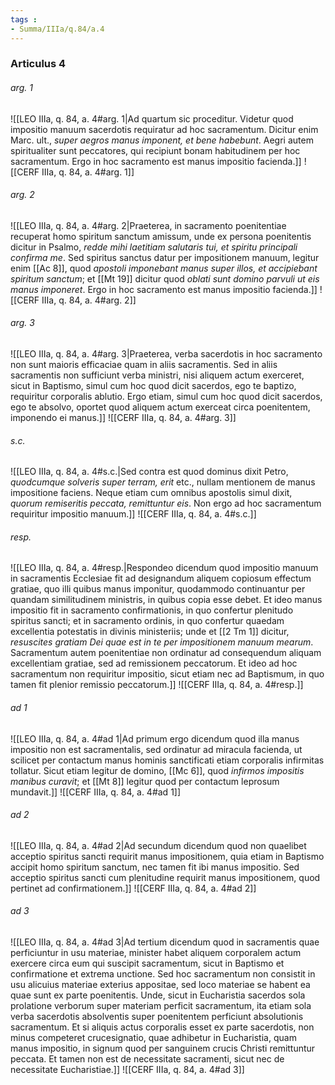 ```yaml
---
tags : 
- Summa/IIIa/q.84/a.4
---
```


### Articulus 4

###### arg. 1
![[LEO IIIa, q. 84, a. 4#arg. 1|Ad quartum sic proceditur. Videtur quod impositio manuum sacerdotis requiratur ad hoc sacramentum. Dicitur enim Marc. ult., *super aegros manus imponent, et bene habebunt*. Aegri autem spiritualiter sunt peccatores, qui recipiunt bonam habitudinem per hoc sacramentum. Ergo in hoc sacramento est manus impositio facienda.]]
![[CERF IIIa, q. 84, a. 4#arg. 1]]

###### arg. 2
![[LEO IIIa, q. 84, a. 4#arg. 2|Praeterea, in sacramento poenitentiae recuperat homo spiritum sanctum amissum, unde ex persona poenitentis dicitur in Psalmo, *redde mihi laetitiam salutaris tui, et spiritu principali confirma me*. Sed spiritus sanctus datur per impositionem manuum, legitur enim [[Ac 8]], quod *apostoli imponebant manus super illos, et accipiebant spiritum sanctum*; et [[Mt 19]] dicitur quod *oblati sunt domino parvuli ut eis manus imponeret*. Ergo in hoc sacramento est manus impositio facienda.]]
![[CERF IIIa, q. 84, a. 4#arg. 2]]

###### arg. 3
![[LEO IIIa, q. 84, a. 4#arg. 3|Praeterea, verba sacerdotis in hoc sacramento non sunt maioris efficaciae quam in aliis sacramentis. Sed in aliis sacramentis non sufficiunt verba ministri, nisi aliquem actum exerceret, sicut in Baptismo, simul cum hoc quod dicit sacerdos, ego te baptizo, requiritur corporalis ablutio. Ergo etiam, simul cum hoc quod dicit sacerdos, ego te absolvo, oportet quod aliquem actum exerceat circa poenitentem, imponendo ei manus.]]
![[CERF IIIa, q. 84, a. 4#arg. 3]]

###### s.c.
![[LEO IIIa, q. 84, a. 4#s.c.|Sed contra est quod dominus dixit Petro, *quodcumque solveris super terram, erit* etc., nullam mentionem de manus impositione faciens. Neque etiam cum omnibus apostolis simul dixit, *quorum remiseritis peccata, remittuntur eis*. Non ergo ad hoc sacramentum requiritur impositio manuum.]]
![[CERF IIIa, q. 84, a. 4#s.c.]]

###### resp.
![[LEO IIIa, q. 84, a. 4#resp.|Respondeo dicendum quod impositio manuum in sacramentis Ecclesiae fit ad designandum aliquem copiosum effectum gratiae, quo illi quibus manus imponitur, quodammodo continuantur per quandam similitudinem ministris, in quibus copia esse debet. Et ideo manus impositio fit in sacramento confirmationis, in quo confertur plenitudo spiritus sancti; et in sacramento ordinis, in quo confertur quaedam excellentia potestatis in divinis ministeriis; unde et [[2 Tm 1]] dicitur, *resuscites gratiam Dei quae est in te per impositionem manuum mearum*. Sacramentum autem poenitentiae non ordinatur ad consequendum aliquam excellentiam gratiae, sed ad remissionem peccatorum. Et ideo ad hoc sacramentum non requiritur impositio, sicut etiam nec ad Baptismum, in quo tamen fit plenior remissio peccatorum.]]
![[CERF IIIa, q. 84, a. 4#resp.]]

###### ad 1
![[LEO IIIa, q. 84, a. 4#ad 1|Ad primum ergo dicendum quod illa manus impositio non est sacramentalis, sed ordinatur ad miracula facienda, ut scilicet per contactum manus hominis sanctificati etiam corporalis infirmitas tollatur. Sicut etiam legitur de domino, [[Mc 6]], quod *infirmos impositis manibus curavit*; et [[Mt 8]] legitur quod per contactum leprosum mundavit.]]
![[CERF IIIa, q. 84, a. 4#ad 1]]

###### ad 2
![[LEO IIIa, q. 84, a. 4#ad 2|Ad secundum dicendum quod non quaelibet acceptio spiritus sancti requirit manus impositionem, quia etiam in Baptismo accipit homo spiritum sanctum, nec tamen fit ibi manus impositio. Sed acceptio spiritus sancti cum plenitudine requirit manus impositionem, quod pertinet ad confirmationem.]]
![[CERF IIIa, q. 84, a. 4#ad 2]]

###### ad 3
![[LEO IIIa, q. 84, a. 4#ad 3|Ad tertium dicendum quod in sacramentis quae perficiuntur in usu materiae, minister habet aliquem corporalem actum exercere circa eum qui suscipit sacramentum, sicut in Baptismo et confirmatione et extrema unctione. Sed hoc sacramentum non consistit in usu alicuius materiae exterius appositae, sed loco materiae se habent ea quae sunt ex parte poenitentis. Unde, sicut in Eucharistia sacerdos sola prolatione verborum super materiam perficit sacramentum, ita etiam sola verba sacerdotis absolventis super poenitentem perficiunt absolutionis sacramentum. Et si aliquis actus corporalis esset ex parte sacerdotis, non minus competeret crucesignatio, quae adhibetur in Eucharistia, quam manus impositio, in signum quod per sanguinem crucis Christi remittuntur peccata. Et tamen non est de necessitate sacramenti, sicut nec de necessitate Eucharistiae.]]
![[CERF IIIa, q. 84, a. 4#ad 3]]

